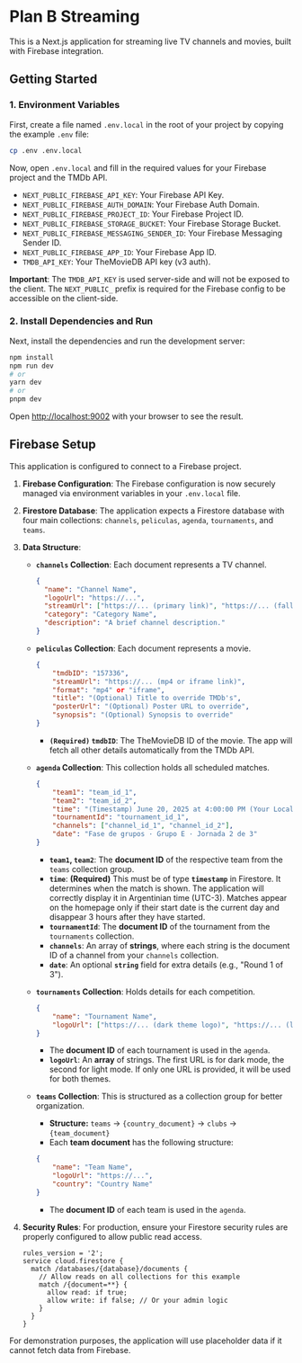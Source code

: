 # Plan B Streaming

This is a Next.js application for streaming live TV channels and movies, built with Firebase integration.

## Getting Started

### 1. Environment Variables

First, create a file named `.env.local` in the root of your project by copying the example `.env` file:

```bash
cp .env .env.local
```

Now, open `.env.local` and fill in the required values for your Firebase project and the TMDb API.

-   `NEXT_PUBLIC_FIREBASE_API_KEY`: Your Firebase API Key.
-   `NEXT_PUBLIC_FIREBASE_AUTH_DOMAIN`: Your Firebase Auth Domain.
-   `NEXT_PUBLIC_FIREBASE_PROJECT_ID`: Your Firebase Project ID.
-   `NEXT_PUBLIC_FIREBASE_STORAGE_BUCKET`: Your Firebase Storage Bucket.
-   `NEXT_PUBLIC_FIREBASE_MESSAGING_SENDER_ID`: Your Firebase Messaging Sender ID.
-   `NEXT_PUBLIC_FIREBASE_APP_ID`: Your Firebase App ID.
-   `TMDB_API_KEY`: Your TheMovieDB API key (v3 auth).

**Important**: The `TMDB_API_KEY` is used server-side and will not be exposed to the client. The `NEXT_PUBLIC_` prefix is required for the Firebase config to be accessible on the client-side.

### 2. Install Dependencies and Run

Next, install the dependencies and run the development server:

```bash
npm install
npm run dev
# or
yarn dev
# or
pnpm dev
```

Open [http://localhost:9002](http://localhost:9002) with your browser to see the result.

## Firebase Setup

This application is configured to connect to a Firebase project.

1.  **Firebase Configuration**: The Firebase configuration is now securely managed via environment variables in your `.env.local` file.

2.  **Firestore Database**: The application expects a Firestore database with four main collections: `channels`, `peliculas`, `agenda`, `tournaments`, and `teams`.

3.  **Data Structure**:
    -   **`channels` Collection**: Each document represents a TV channel.
        ```json
        {
          "name": "Channel Name",
          "logoUrl": "https://...",
          "streamUrl": ["https://... (primary link)", "https://... (fallback link)"],
          "category": "Category Name",
          "description": "A brief channel description."
        }
        ```

    -   **`peliculas` Collection**: Each document represents a movie.
        ```json
        {
            "tmdbID": "157336",
            "streamUrl": "https://... (mp4 or iframe link)",
            "format": "mp4" or "iframe",
            "title": "(Optional) Title to override TMDb's",
            "posterUrl": "(Optional) Poster URL to override",
            "synopsis": "(Optional) Synopsis to override"
        }
        ```
        -   **`(Required)` `tmdbID`**: The TheMovieDB ID of the movie. The app will fetch all other details automatically from the TMDb API.
        
    -   **`agenda` Collection**: This collection holds all scheduled matches.
        ```json
        {
            "team1": "team_id_1",
            "team2": "team_id_2",
            "time": "(Timestamp) June 20, 2025 at 4:00:00 PM (Your Local Time)",
            "tournamentId": "tournament_id_1",
            "channels": ["channel_id_1", "channel_id_2"],
            "date": "Fase de grupos · Grupo E · Jornada 2 de 3"
        }
        ```
        -   **`team1`, `team2`**: The **document ID** of the respective team from the `teams` collection group.
        -   **`time`**: **(Required)** This must be of type **`timestamp`** in Firestore. It determines when the match is shown. The application will correctly display it in Argentinian time (UTC-3). Matches appear on the homepage only if their start date is the current day and disappear 3 hours after they have started.
        -   **`tournamentId`**: The **document ID** of the tournament from the `tournaments` collection.
        -   **`channels`**: An array of **strings**, where each string is the document ID of a channel from your `channels` collection.
        -   **`date`**: An optional **`string`** field for extra details (e.g., "Round 1 of 3").

    -   **`tournaments` Collection**: Holds details for each competition.
        ```json
        {
            "name": "Tournament Name",
            "logoUrl": ["https://... (dark theme logo)", "https://... (light theme logo)"]
        }
        ```
        - The **document ID** of each tournament is used in the `agenda`.
        - **`logoUrl`**: An **array** of strings. The first URL is for dark mode, the second for light mode. If only one URL is provided, it will be used for both themes.

    -   **`teams` Collection**: This is structured as a collection group for better organization.
        -   **Structure:** `teams` -> `{country_document}` -> `clubs` -> `{team_document}`
        -   Each **team document** has the following structure:
        ```json
        {
            "name": "Team Name",
            "logoUrl": "https://...",
            "country": "Country Name"
        }
        ```
        -   The **document ID** of each team is used in the `agenda`.

4.  **Security Rules**: For production, ensure your Firestore security rules are properly configured to allow public read access.
    ```
    rules_version = '2';
    service cloud.firestore {
      match /databases/{database}/documents {
        // Allow reads on all collections for this example
        match /{document=**} {
          allow read: if true;
          allow write: if false; // Or your admin logic
        }
      }
    }
    ```

For demonstration purposes, the application will use placeholder data if it cannot fetch data from Firebase.
